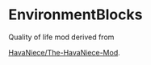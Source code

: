 # EnvironmentBlocks

Quality of life mod derived from

[HavaNiece/The-HavaNiece-Mod](https://github.com/HavaNiece/The-HavaNiece-Mod).
